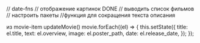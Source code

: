 // date-fns
// отображение картинок DONE
// выводить список фильмов
// настроить пакеты
//функция для сокращения текста описания

из movie-item updateMovie()
movie.forEach((el) => {
this.setState({
title: el.title,
text: el.overview,
image: el.poster_path,
date: el.release_date,
});
});
